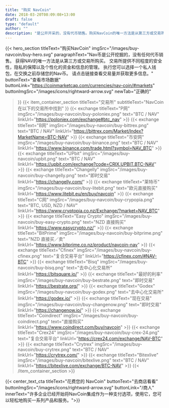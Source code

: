 ```yaml
---
title: "购买 NavCoin"
date: 2018-03-20T08:09:08+13:00
draft: false
type: "default"
author: ""
description: "是公开开采的，没有代币销售。购买NavCoin的唯一方法是从第三方或交易所购买。"
---
```

{{< hero_section
titleText="购买NavCoin"
imgSrc="/images/buy-navcoin/buy-hero.svg"
paragraphText="Nav币是公开挖掘的，没有任何代币销售。 获得NAV的唯一方法是从第三方或交易所购买。 交易所提供不同程度的安全性，隐私的保障以及个性化的资金和信息的管理。 执行您可以选择一个私人钱包，在交换之前存储您的Nav币。 请点击链接查看交易量并获取更多信息。"
buttonText="查看市场数据"
buttonLink="https://coinmarketcap.com/currencies/nav-coin/#markets"
buttonImgSrc="/images/icons/rightward-arrow.svg"
newTab="正确的"
>}}
{{< item_container_section
    titleText="交易所"
    subtitleText="NavCoin在以下的交易所中找到"
>}}
    {{< exchange
        titleText="P网"
        imgSrc="/images/buy-navcoin/buy-poloniex.png"
        text="BTC / NAV"
        linkUrl="https://poloniex.com/exchange#btc_nav"
    >}}
    {{< exchange
        titleText="B网"
        imgSrc="/images/buy-navcoin/buy-bittrex.png"
        text="BTC / NAV"
        linkUrl="https://bittrex.com/Market/Index?MarketName=BTC-NAV"
    >}}
    {{< exchange
        titleText="币安网"
        imgSrc="/images/buy-navcoin/buy-binance.png"
        text="BTC / NAV"
        linkUrl="https://www.binance.com/trade.html?symbol=NAV_BTC"
    >}}
    {{< exchange
         titleText="UPbit"
         imgSrc="/images/buy-navcoin/upbit.png"
         text="BTC / NAV"
         linkUrl="https://upbit.com/exchange?code=CRIX.UPBIT.BTC-NAV"
     >}}
     {{< exchange
          titleText="Changelly"
          imgSrc="/images/buy-navcoin/buy-changelly.png"
          text="即时交易"
          linkUrl="https://changelly.com/"
      >}}
      {{< exchange
           titleText="莱特币"
           imgSrc="/images/buy-navcoin/buy-litebit.png"
           text="欧元直接购买"
           linkUrl="https://www.litebit.eu/en/buy/navcoin"
       >}}
    {{< exchange
        titleText="C网"
        imgSrc="/images/buy-navcoin/buy-crypopia.png"
        text="BTC, USD, NZD / NAV"
        linkUrl="https://www.cryptopia.co.nz/Exchange/?market=NAV_BTC"
    >}}
    {{< exchange
         titleText="Easy Crypto"
         imgSrc="/images/buy-navcoin/buy-easy-crypto.png"
         text="NZD 直接购买"
         linkUrl="https://www.easycrypto.nz/"
     >}}
    {{< exchange
         titleText="BitPrime"
         imgSrc="/images/buy-navcoin/buy-bitprime.png"
         text="NZD 直接买／卖"
         linkUrl="https://www.bitprime.co.nz/product/navcoin-nav"
     >}}
    {{< exchange
        titleText="Cfinex"
        imgSrc="/images/buy-navcoin/buy-cfinex.png"
        text="复合交易平台"
        linkUrl="https://cfinex.com/#NAV-BTC"
    >}}
   {{< exchange
        titleText="Bisq"
        imgSrc="/images/buy-navcoin/buy-bisq.png"
        text="去中心化交易所"
        linkUrl="https://bitsquare.io/"
    >}}
   {{< exchange
        titleText="最好的利率"
        imgSrc="/images/buy-navcoin/buy-bestrate.png"
        text="即时交易"
        linkUrl="https://bestrate.org/"
    >}}
   {{< exchange
        titleText="Godex"
        imgSrc="/images/buy-navcoin/buy-godex.png"
        text="去中心化交易所"
        linkUrl="https://godex.io/"
    >}}
   {{< exchange
        titleText="现在交易"
        imgSrc="/images/buy-navcoin/buy-changenow.png"
        text="即时交易"
        linkUrl="https://changenow.io/"
    >}}
   {{< exchange
        titleText="Coindirect"
        imgSrc="/images/buy-navcoin/buy-coindirect.png"
        text="直接购买"
        linkUrl="https://www.coindirect.com/buy/navcoin"
    >}}
   {{< exchange
        titleText="Crex24"
        imgSrc="/images/buy-navcoin/buy-crex-24.png"
        text="复合交易平台"
        linkUrl="https://crex24.com/exchange/NAV-BTC"
    >}}
   {{< exchange
        titleText="Crytrex"
        imgSrc="/images/buy-navcoin/buy-crytrex.png"
        text="BTC / NAV"
        linkUrl="https://crytrex.com/"
    >}}
    {{< exchange
         titleText="Bitexlive"
         imgSrc="/images/buy-navcoin/bitexlive.png"
         text="BTC / NAV"
         linkUrl="https://bitexlive.com/exchange/BTC-NAV"
     >}}
{{< /item_container_section >}}

{{< center_text_cta
    titleText="花费您的 NavCoin"
    buttonText="去商店看看"
    buttonImgSrc="/images/icons/rightward-arrow.svg"
    buttonLink="/商人"
    innerText="许多企业已经开始将NavCoin集成作为一种支付选项，使用它，您可以轻松地购买一系列产品和服务。">}}
